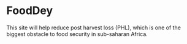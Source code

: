 # FoodDey
This site will help reduce post harvest loss (PHL), which is one of the biggest obstacle to food security in sub-saharan Africa.
